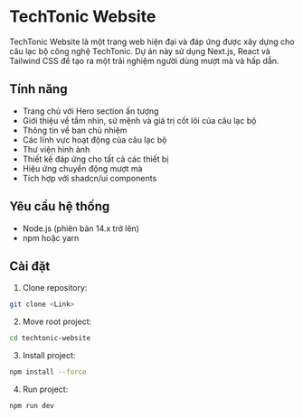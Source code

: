 # TechTonic Website

TechTonic Website là một trang web hiện đại và đáp ứng được xây dựng cho câu lạc bộ công nghệ TechTonic. Dự án này sử dụng Next.js, React và Tailwind CSS để tạo ra một trải nghiệm người dùng mượt mà và hấp dẫn.

## Tính năng

- Trang chủ với Hero section ấn tượng
- Giới thiệu về tầm nhìn, sứ mệnh và giá trị cốt lõi của câu lạc bộ
- Thông tin về ban chủ nhiệm
- Các lĩnh vực hoạt động của câu lạc bộ
- Thư viện hình ảnh
- Thiết kế đáp ứng cho tất cả các thiết bị
- Hiệu ứng chuyển động mượt mà
- Tích hợp với shadcn/ui components

## Yêu cầu hệ thống

- Node.js (phiên bản 14.x trở lên)
- npm hoặc yarn

## Cài đặt

1. Clone repository:
```bash
git clone <Link>
```
2. Move root project:
```bash
cd techtonic-website
```
3. Install project:
```bash
npm install --force
```
4. Run project:
```bash
npm run dev
```
